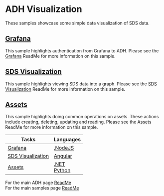 # ADH Visualization

These samples showcase some simple data visualization of SDS data.

## [Grafana](https://github.com/osisoft/sample-adh-grafana-nodejs)

This sample highlights authentication from Grafana to ADH. Please see the [Grafana](https://github.com/osisoft/sample-adh-grafana_backend_plugin-datasource) ReadMe for more information on this sample.

## [SDS Visualization](https://github.com/osisoft/sample-sds-visualization-angular)

This sample highlights viewing SDS data into a graph. Please see the [SDS Visualization](https://github.com/osisoft/sample-sds-visualization-angular) ReadMe for more information on this sample.

## [Assets](https://github.com/osisoft/OSI-Samples-OCS/blob/main/docs/ASSETS.md)

This sample highlights doing common operations on assets. These actions include creating, deleting, updating and reading. Please see the [Assets](https://github.com/osisoft/OSI-Samples-OCS/blob/main/docs/ASSETS.md) ReadMe for more information on this sample.

| Tasks  | Languages  | 
| ---- | --- |
| [Grafana](https://github.com/osisoft/sample-adh-grafana_backend_plugin-datasource) | [.NodeJS](https://github.com/osisoft/sample-adh-grafana_backend_plugin-datasource)                                                       | 
| [SDS Visualization](https://github.com/osisoft/sample-sds-visualization-angular)   | [Angular](https://github.com/osisoft/sample-sds-visualization-angular)                                                                   | 
| [Assets](https://github.com/osisoft/OSI-Samples-OCS/blob/main/docs/ASSETS.md)      | [.NET](https://github.com/osisoft/sample-adh-assets_rest_api-dotnet) </br> [Python](https://github.com/osisoft/sample-adh-assets-python) | 

For the main ADH page [ReadMe](https://github.com/osisoft/OSI-Samples-OCS)  
For the main samples page [ReadMe](https://github.com/osisoft/OSI-Samples)
